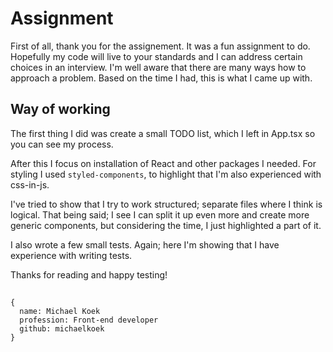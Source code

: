 # Assignment

First of all, thank you for the assignement. It was a fun assignment to do.
Hopefully my code will live to your standards and I can address certain choices in an interview.
I'm well aware that there are many ways how to approach a problem. Based on the time I had, this is what I came up with.

## Way of working

The first thing I did was create a small TODO list, which I left in App.tsx so you can see my process.

After this I focus on installation of React and other packages I needed.
For styling I used `styled-components`, to highlight that I'm also experienced with css-in-js.

I've tried to show that I try to work structured; separate files where I think is logical.
That being said; I see I can split it up even more and create more generic components, but considering the time, I just highlighted a part of it.

I also wrote a few small tests. Again; here I'm showing that I have experience with writing tests.

Thanks for reading and happy testing!

##

```
{
  name: Michael Koek
  profession: Front-end developer
  github: michaelkoek
}
```
